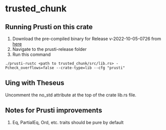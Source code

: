# trusted_chunk
## Running Prusti on this crate
1. Download the pre-compiled binary for Release v-2022-10-05-0726 from [here](https://github.com/viperproject/prusti-dev/releases/tag/v-2022-10-05-0726)
2. Navigate to the prusti-release folder
3. Run this command 
```
./prusti-rustc <path to trusted_chunk/src/lib.rs> -Pcheck_overflows=false --crate-type=lib --cfg "prusti"
```

## Uing with Theseus
Uncomment the no_std attribute at the top of the crate lib.rs file.

## Notes for Prusti improvements
1. Eq, PartialEq, Ord, etc. traits should be pure by default
